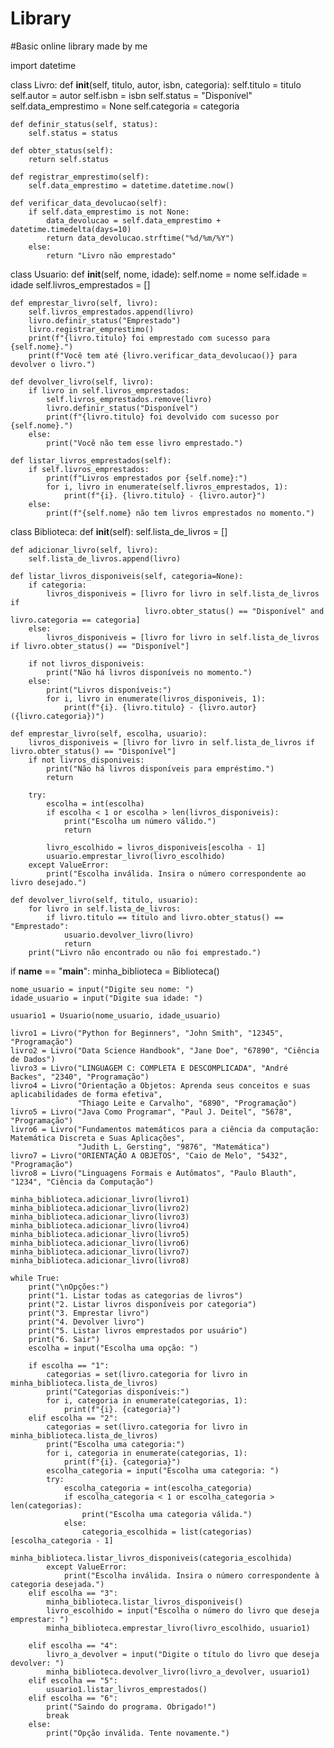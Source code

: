 # Library
#Basic online library made by me



import datetime


class Livro:
    def __init__(self, titulo, autor, isbn, categoria):
        self.titulo = titulo
        self.autor = autor
        self.isbn = isbn
        self.status = "Disponível"
        self.data_emprestimo = None
        self.categoria = categoria

    def definir_status(self, status):
        self.status = status

    def obter_status(self):
        return self.status

    def registrar_emprestimo(self):
        self.data_emprestimo = datetime.datetime.now()

    def verificar_data_devolucao(self):
        if self.data_emprestimo is not None:
            data_devolucao = self.data_emprestimo + datetime.timedelta(days=10)
            return data_devolucao.strftime("%d/%m/%Y")
        else:
            return "Livro não emprestado"


class Usuario:
    def __init__(self, nome, idade):
        self.nome = nome
        self.idade = idade
        self.livros_emprestados = []

    def emprestar_livro(self, livro):
        self.livros_emprestados.append(livro)
        livro.definir_status("Emprestado")
        livro.registrar_emprestimo()
        print(f"{livro.titulo} foi emprestado com sucesso para {self.nome}.")
        print(f"Você tem até {livro.verificar_data_devolucao()} para devolver o livro.")

    def devolver_livro(self, livro):
        if livro in self.livros_emprestados:
            self.livros_emprestados.remove(livro)
            livro.definir_status("Disponível")
            print(f"{livro.titulo} foi devolvido com sucesso por {self.nome}.")
        else:
            print("Você não tem esse livro emprestado.")

    def listar_livros_emprestados(self):
        if self.livros_emprestados:
            print(f"Livros emprestados por {self.nome}:")
            for i, livro in enumerate(self.livros_emprestados, 1):
                print(f"{i}. {livro.titulo} - {livro.autor}")
        else:
            print(f"{self.nome} não tem livros emprestados no momento.")


class Biblioteca:
    def __init__(self):
        self.lista_de_livros = []

    def adicionar_livro(self, livro):
        self.lista_de_livros.append(livro)

    def listar_livros_disponiveis(self, categoria=None):
        if categoria:
            livros_disponiveis = [livro for livro in self.lista_de_livros if
                                  livro.obter_status() == "Disponível" and livro.categoria == categoria]
        else:
            livros_disponiveis = [livro for livro in self.lista_de_livros if livro.obter_status() == "Disponível"]

        if not livros_disponiveis:
            print("Não há livros disponíveis no momento.")
        else:
            print("Livros disponíveis:")
            for i, livro in enumerate(livros_disponiveis, 1):
                print(f"{i}. {livro.titulo} - {livro.autor} ({livro.categoria})")

    def emprestar_livro(self, escolha, usuario):
        livros_disponiveis = [livro for livro in self.lista_de_livros if livro.obter_status() == "Disponível"]
        if not livros_disponiveis:
            print("Não há livros disponíveis para empréstimo.")
            return

        try:
            escolha = int(escolha)
            if escolha < 1 or escolha > len(livros_disponiveis):
                print("Escolha um número válido.")
                return

            livro_escolhido = livros_disponiveis[escolha - 1]
            usuario.emprestar_livro(livro_escolhido)
        except ValueError:
            print("Escolha inválida. Insira o número correspondente ao livro desejado.")

    def devolver_livro(self, titulo, usuario):
        for livro in self.lista_de_livros:
            if livro.titulo == titulo and livro.obter_status() == "Emprestado":
                usuario.devolver_livro(livro)
                return
        print("Livro não encontrado ou não foi emprestado.")


if __name__ == "__main__":
    minha_biblioteca = Biblioteca()

    nome_usuario = input("Digite seu nome: ")
    idade_usuario = input("Digite sua idade: ")

    usuario1 = Usuario(nome_usuario, idade_usuario)

    livro1 = Livro("Python for Beginners", "John Smith", "12345", "Programação")
    livro2 = Livro("Data Science Handbook", "Jane Doe", "67890", "Ciência de Dados")
    livro3 = Livro("LINGUAGEM C: COMPLETA E DESCOMPLICADA", "André Backes", "2340", "Programação")
    livro4 = Livro("Orientação a Objetos: Aprenda seus conceitos e suas aplicabilidades de forma efetiva",
                   "Thiago Leite e Carvalho", "6890", "Programação")
    livro5 = Livro("Java Como Programar", "Paul J. Deitel", "5678", "Programação")
    livro6 = Livro("Fundamentos matemáticos para a ciência da computação: Matemática Discreta e Suas Aplicações",
                   "Judith L. Gersting", "9876", "Matemática")
    livro7 = Livro("ORIENTAÇÃO A OBJETOS", "Caio de Melo", "5432", "Programação")
    livro8 = Livro("Linguagens Formais e Autômatos", "Paulo Blauth", "1234", "Ciência da Computação")

    minha_biblioteca.adicionar_livro(livro1)
    minha_biblioteca.adicionar_livro(livro2)
    minha_biblioteca.adicionar_livro(livro3)
    minha_biblioteca.adicionar_livro(livro4)
    minha_biblioteca.adicionar_livro(livro5)
    minha_biblioteca.adicionar_livro(livro6)
    minha_biblioteca.adicionar_livro(livro7)
    minha_biblioteca.adicionar_livro(livro8)

    while True:
        print("\nOpções:")
        print("1. Listar todas as categorias de livros")
        print("2. Listar livros disponíveis por categoria")
        print("3. Emprestar livro")
        print("4. Devolver livro")
        print("5. Listar livros emprestados por usuário")
        print("6. Sair")
        escolha = input("Escolha uma opção: ")

        if escolha == "1":
            categorias = set(livro.categoria for livro in minha_biblioteca.lista_de_livros)
            print("Categorias disponíveis:")
            for i, categoria in enumerate(categorias, 1):
                print(f"{i}. {categoria}")
        elif escolha == "2":
            categorias = set(livro.categoria for livro in minha_biblioteca.lista_de_livros)
            print("Escolha uma categoria:")
            for i, categoria in enumerate(categorias, 1):
                print(f"{i}. {categoria}")
            escolha_categoria = input("Escolha uma categoria: ")
            try:
                escolha_categoria = int(escolha_categoria)
                if escolha_categoria < 1 or escolha_categoria > len(categorias):
                    print("Escolha uma categoria válida.")
                else:
                    categoria_escolhida = list(categorias)[escolha_categoria - 1]
                    minha_biblioteca.listar_livros_disponiveis(categoria_escolhida)
            except ValueError:
                print("Escolha inválida. Insira o número correspondente à categoria desejada.")
        elif escolha == "3":
            minha_biblioteca.listar_livros_disponiveis()
            livro_escolhido = input("Escolha o número do livro que deseja emprestar: ")
            minha_biblioteca.emprestar_livro(livro_escolhido, usuario1)

        elif escolha == "4":
            livro_a_devolver = input("Digite o título do livro que deseja devolver: ")
            minha_biblioteca.devolver_livro(livro_a_devolver, usuario1)
        elif escolha == "5":
            usuario1.listar_livros_emprestados()
        elif escolha == "6":
            print("Saindo do programa. Obrigado!")
            break
        else:
            print("Opção inválida. Tente novamente.")

